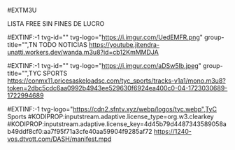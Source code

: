 #EXTM3U

LISTA FREE SIN FINES DE LUCRO


#EXTINF:-1 tvg-id="" tvg-logo="https://i.imgur.com/UedEMFR.png" group-title="",TN TODO NOTICIAS
https://youtube.jitendra-unatti.workers.dev/wanda.m3u8?id=cb12KmMMDJA

#EXTINF:-1 tvg-id="" tvg-logo="https://i.imgur.com/aDSw5Ib.jpeg" group-title="",TYC SPORTS
https://conmx11.pricesaskeloadsc.com/tyc_sports/tracks-v1a1/mono.m3u8?token=2dbc5cdc6aa0992b4943ee529630f6924ea400c0-04-1723030689-1722994689


#EXTINF:-1 tvg-logo="https://cdn2.sfntv.xyz/webp/logos/tyc.webp",TyC Sports
#KODIPROP:inputstream.adaptive.license_type=org.w3.clearkey
#KODIPROP:inputstream.adaptive.license_key=4d45b79d4487343589058ab49ddf8cf0:aa7f95f71a3cfe40aa59904f9285af72
https://1240-vos.dtvott.com/DASH/manifest.mpd
